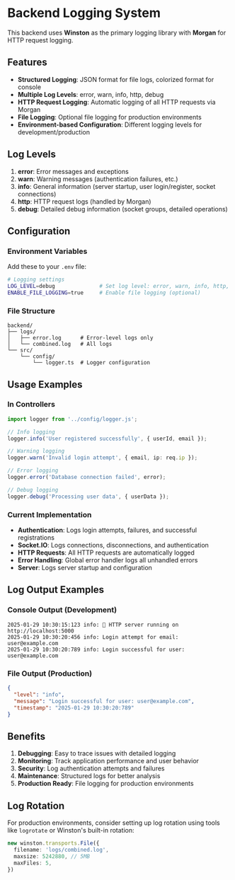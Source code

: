 # Backend Logging System

This backend uses **Winston** as the primary logging library with **Morgan** for HTTP request logging.

## Features

- **Structured Logging**: JSON format for file logs, colorized format for console
- **Multiple Log Levels**: error, warn, info, http, debug
- **HTTP Request Logging**: Automatic logging of all HTTP requests via Morgan
- **File Logging**: Optional file logging for production environments
- **Environment-based Configuration**: Different logging levels for development/production

## Log Levels

1. **error**: Error messages and exceptions
2. **warn**: Warning messages (authentication failures, etc.)
3. **info**: General information (server startup, user login/register, socket connections)
4. **http**: HTTP request logs (handled by Morgan)
5. **debug**: Detailed debug information (socket groups, detailed operations)

## Configuration

### Environment Variables

Add these to your `.env` file:

```bash
# Logging settings
LOG_LEVEL=debug              # Set log level: error, warn, info, http, debug
ENABLE_FILE_LOGGING=true     # Enable file logging (optional)
```

### File Structure

```
backend/
├── logs/
│   ├── error.log      # Error-level logs only
│   └── combined.log   # All logs
└── src/
    └── config/
        └── logger.ts  # Logger configuration
```

## Usage Examples

### In Controllers

```typescript
import logger from '../config/logger.js';

// Info logging
logger.info('User registered successfully', { userId, email });

// Warning logging
logger.warn('Invalid login attempt', { email, ip: req.ip });

// Error logging
logger.error('Database connection failed', error);

// Debug logging
logger.debug('Processing user data', { userData });
```

### Current Implementation

- **Authentication**: Logs login attempts, failures, and successful registrations
- **Socket.IO**: Logs connections, disconnections, and authentication
- **HTTP Requests**: All HTTP requests are automatically logged
- **Error Handling**: Global error handler logs all unhandled errors
- **Server**: Logs server startup and configuration

## Log Output Examples

### Console Output (Development)
```
2025-01-29 10:30:15:123 info: 🚀 HTTP server running on http://localhost:5000
2025-01-29 10:30:20:456 info: Login attempt for email: user@example.com
2025-01-29 10:30:20:789 info: Login successful for user: user@example.com
```

### File Output (Production)
```json
{
  "level": "info",
  "message": "Login successful for user: user@example.com",
  "timestamp": "2025-01-29 10:30:20:789"
}
```

## Benefits

1. **Debugging**: Easy to trace issues with detailed logging
2. **Monitoring**: Track application performance and user behavior
3. **Security**: Log authentication attempts and failures
4. **Maintenance**: Structured logs for better analysis
5. **Production Ready**: File logging for production environments

## Log Rotation

For production environments, consider setting up log rotation using tools like `logrotate` or Winston's built-in rotation:

```typescript
new winston.transports.File({
  filename: 'logs/combined.log',
  maxsize: 5242880, // 5MB
  maxFiles: 5,
})
```
